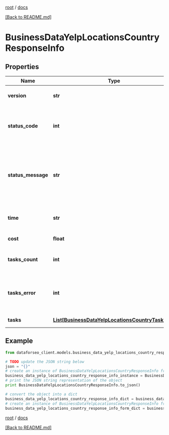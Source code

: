[root](./../ "root") / [docs](./ "docs")

[[Back to README.md]](./../README.md "[Back to README.md]")

# BusinessDataYelpLocationsCountryResponseInfo

## Properties

Name | Type | Description | Notes
------------ | ------------- | ------------- | -------------
**version** | **str** | the current version of the API | [optional]
**status_code** | **int** | general status code you can find the full list of the response codes here | [optional]
**status_message** | **str** | general informational message you can find the full list of general informational messages here | [optional]
**time** | **str** | total execution time, seconds | [optional]
**cost** | **float** | total tasks cost, USD | [optional]
**tasks_count** | **int** | the number of tasks in the tasks array | [optional]
**tasks_error** | **int** | the number of tasks in the tasks array returned with an error | [optional]
**tasks** | [**List[BusinessDataYelpLocationsCountryTaskInfo]**](BusinessDataYelpLocationsCountryTaskInfo.md) | array of tasks | [optional]

## Example

```python
from dataforseo_client.models.business_data_yelp_locations_country_response_info import BusinessDataYelpLocationsCountryResponseInfo

# TODO update the JSON string below
json = "{}"
# create an instance of BusinessDataYelpLocationsCountryResponseInfo from a JSON string
business_data_yelp_locations_country_response_info_instance = BusinessDataYelpLocationsCountryResponseInfo.from_json(json)
# print the JSON string representation of the object
print BusinessDataYelpLocationsCountryResponseInfo.to_json()

# convert the object into a dict
business_data_yelp_locations_country_response_info_dict = business_data_yelp_locations_country_response_info_instance.to_dict()
# create an instance of BusinessDataYelpLocationsCountryResponseInfo from a dict
business_data_yelp_locations_country_response_info_form_dict = business_data_yelp_locations_country_response_info.from_dict(business_data_yelp_locations_country_response_info_dict)
```

  

[root](./../ "root") / [docs](./ "docs")

[[Back to README.md]](./../README.md "[Back to README.md]")
